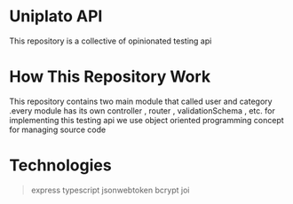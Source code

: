 # Uniplato API
This repository is a collective of opinionated testing api
# How This Repository Work
This repository contains two main module that called user and category .every module has its own controller , router , validationSchema , etc. for implementing this testing api we use object oriented programming concept for managing source code
# Technologies
> express
> typescript
> jsonwebtoken
> bcrypt
> joi